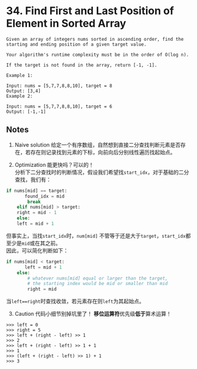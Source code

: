 # 34. Find First and Last Position of Element in Sorted Array
```
Given an array of integers nums sorted in ascending order, find the starting and ending position of a given target value.

Your algorithm's runtime complexity must be in the order of O(log n).

If the target is not found in the array, return [-1, -1].

Example 1:

Input: nums = [5,7,7,8,8,10], target = 8
Output: [3,4]
Example 2:

Input: nums = [5,7,7,8,8,10], target = 6
Output: [-1,-1]
```

## Notes

1. Naive solution
给定一个有序数组，自然想到直接二分查找判断元素是否存在，若存在则记录找到元素的下标，向前向后分别线性遍历找起始点。

2. Optimization
能更快吗？可以的！  
分析下二分查找时的判断情况，假设我们希望找`start_idx`，对于基础的二分查找，我们有：
```python
if nums[mid] == target:
       found_idx = mid
        break
    elif nums[mid] > target:
    right = mid - 1
    else:
    left = mid + 1
```
但事实上，当找`start_idx`时，`num[mid]` 不管等于还是大于`target`，`start_idx`都至少是`mid`或在其之前。  
因此，可以简化判断如下：
```python
if nums[mid] < target:
       left = mid + 1
    else:
        # whatever nums[mid] equal or larger than the target,
        # the starting index would be mid or smaller than mid
        right = mid
```
当`left==right`时查找收敛，若元素存在则`left`为其起始点。

3. Caution
代码小细节别掉坑里了！ **移位运算符**优先级**低于**算术运算！
```
>>> left = 0
>>> right = 5
>>> left + (right - left) >> 1
>>> 2
>>> left + (right - left) >> 1 + 1
>>> 1
>>> (left + (right - left) >> 1) + 1
>>> 3
```